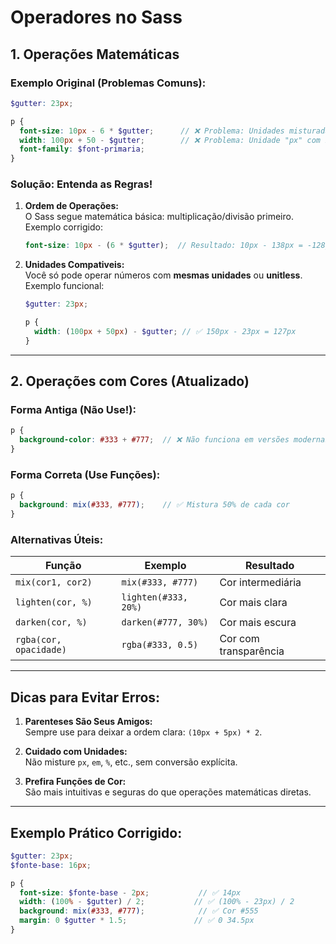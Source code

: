 # Operadores no Sass

## **1. Operações Matemáticas**
### Exemplo Original (Problemas Comuns):
```scss
$gutter: 23px;

p {
  font-size: 10px - 6 * $gutter;      // ❌ Problema: Unidades misturadas (px - px*px?)
  width: 100px + 50 - $gutter;        // ❌ Problema: Unidade "px" com número sem unidade (50)
  font-family: $font-primaria;
}
```

### **Solução: Entenda as Regras!**
1. **Ordem de Operações:**  
   O Sass segue matemática básica: multiplicação/divisão primeiro.  
   Exemplo corrigido:
   ```scss
   font-size: 10px - (6 * $gutter);  // Resultado: 10px - 138px = -128px (valor inválido!)
   ```

2. **Unidades Compativeis:**  
   Você só pode operar números com **mesmas unidades** ou **unitless**.  
   Exemplo funcional:
   ```scss
   $gutter: 23px;
   
   p {
     width: (100px + 50px) - $gutter; // ✅ 150px - 23px = 127px
   }
   ```

---

## **2. Operações com Cores (Atualizado)**
### Forma Antiga (Não Use!):
```scss
p {
  background-color: #333 + #777;  // ❌ Não funciona em versões modernas do Sass
}
```

### Forma Correta (Use Funções):
```scss
p {
  background: mix(#333, #777);    // ✅ Mistura 50% de cada cor
}
```

### **Alternativas Úteis:**
| Função              | Exemplo                   | Resultado               |
|---------------------|---------------------------|-------------------------|
| `mix(cor1, cor2)`   | `mix(#333, #777)`         | Cor intermediária       |
| `lighten(cor, %)`   | `lighten(#333, 20%)`      | Cor mais clara          |
| `darken(cor, %)`    | `darken(#777, 30%)`       | Cor mais escura         |
| `rgba(cor, opacidade)` | `rgba(#333, 0.5)`     | Cor com transparência   |

---

## **Dicas para Evitar Erros:**
1. **Parenteses São Seus Amigos:**  
   Sempre use para deixar a ordem clara: `(10px + 5px) * 2`.

2. **Cuidado com Unidades:**  
   Não misture `px`, `em`, `%`, etc., sem conversão explícita.

3. **Prefira Funções de Cor:**  
   São mais intuitivas e seguras do que operações matemáticas diretas.

---

## **Exemplo Prático Corrigido:**
```scss
$gutter: 23px;
$fonte-base: 16px;

p {
  font-size: $fonte-base - 2px;           // ✅ 14px
  width: (100% - $gutter) / 2;           // ✅ (100% - 23px) / 2
  background: mix(#333, #777);            // ✅ Cor #555
  margin: 0 $gutter * 1.5;               // ✅ 0 34.5px
}
